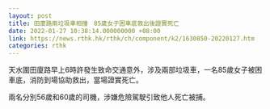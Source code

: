 ```yaml
---
layout: post
title: 田廈路兩垃圾車相撞　85歲女子困車底救出後證實死亡
date: 2022-01-27 10:38:14.000000000 +08:00
link: https://news.rthk.hk/rthk/ch/component/k2/1630850-20220127.htm
categories: rthk
---
```


天水圍田廈路早上6時許發生致命交通意外，涉及兩部垃圾車，一名85歲女子被困車底，消防到場協助救出，當場證實死亡。

兩名分別56歲和60歲的司機，涉嫌危險駕駛引致他人死亡被捕。
